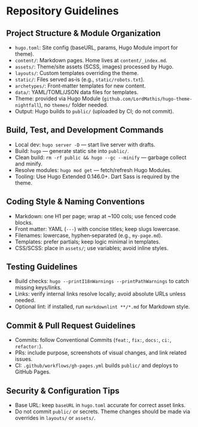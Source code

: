 # Repository Guidelines

## Project Structure & Module Organization
- `hugo.toml`: Site config (baseURL, params, Hugo Module import for theme).
- `content/`: Markdown pages. Home lives at `content/_index.md`.
- `assets/`: Theme/site assets (SCSS, images) processed by Hugo.
- `layouts/`: Custom templates overriding the theme.
- `static/`: Files served as‑is (e.g., `static/robots.txt`).
- `archetypes/`: Front‑matter templates for new content.
- `data/`: YAML/TOML/JSON data files for templates.
- Theme: provided via Hugo Module (`github.com/LordMathis/hugo-theme-nightfall`), no `themes/` folder needed.
- Output: Hugo builds to `public/` (uploaded by CI; do not commit).

## Build, Test, and Development Commands
- Local dev: `hugo server -D` — start live server with drafts.
- Build: `hugo` — generate static site into `public/`.
- Clean build: `rm -rf public && hugo --gc --minify` — garbage collect and minify.
- Resolve modules: `hugo mod get` — fetch/refresh Hugo Modules.
- Tooling: Use Hugo Extended 0.146.0+. Dart Sass is required by the theme.

## Coding Style & Naming Conventions
- Markdown: one H1 per page; wrap at ~100 cols; use fenced code blocks.
- Front matter: YAML (`---`) with concise titles; keep slugs lowercase.
- Filenames: lowercase, hyphen‑separated (e.g., `my-page.md`).
- Templates: prefer partials; keep logic minimal in templates.
- CSS/SCSS: place in `assets/`; use variables; avoid inline styles.

## Testing Guidelines
- Build checks: `hugo --printI18nWarnings --printPathWarnings` to catch missing keys/links.
- Links: verify internal links resolve locally; avoid absolute URLs unless needed.
- Optional lint: if installed, run `markdownlint **/*.md` for Markdown style.

## Commit & Pull Request Guidelines
- Commits: follow Conventional Commits (`feat:`, `fix:`, `docs:`, `ci:`, `refactor:`).
- PRs: include purpose, screenshots of visual changes, and link related issues.
- CI: `.github/workflows/gh-pages.yml` builds `public/` and deploys to GitHub Pages.

## Security & Configuration Tips
- Base URL: keep `baseURL` in `hugo.toml` accurate for correct asset links.
- Do not commit `public/` or secrets. Theme changes should be made via overrides in `layouts/` or `assets/`.
